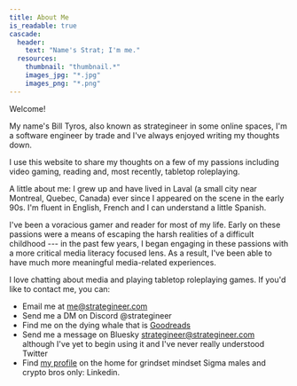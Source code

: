 ```yaml
---
title: About Me
is_readable: true
cascade:
  header:
    text: "Name's Strat; I'm me."
  resources:
    thumbnail: "thumbnail.*"
    images_jpg: "*.jpg"
    images_png: "*.png"
---
```

Welcome!

My name's Bill Tyros, also known as strategineer in some online spaces, I'm a software engineer by trade and I've always enjoyed writing my thoughts down.

I use this website to share my thoughts on a few of my passions including video gaming, reading and, most recently, tabletop roleplaying.

A little about me: I grew up and have lived in Laval (a small city near Montreal, Quebec, Canada) ever since I appeared on the scene in the early 90s. I'm fluent in English, French and I can understand a little Spanish.

I've been a voracious gamer and reader for most of my life. Early on these passions were a means of escaping the harsh realities of a difficult childhood --- in the past few years, I began engaging in these passions with a more critical media literacy focused lens. As a result, I've been able to have much more meaningful media-related experiences.

I love chatting about media and playing tabletop roleplaying games. If you'd like to contact me, you can:
- Email me at me@strategineer.com
- Send me a DM on Discord @strategineer
- Find me on the dying whale that is [Goodreads](https://www.goodreads.com/billy_da_kid)
- Send me a message on Bluesky strategineer@strategineer.com although I've yet to begin using it and I've never really understood Twitter
- Find [my profile](https://www.linkedin.com/in/billtyros) on the home for grindset mindset Sigma males and crypto bros only: Linkedin.